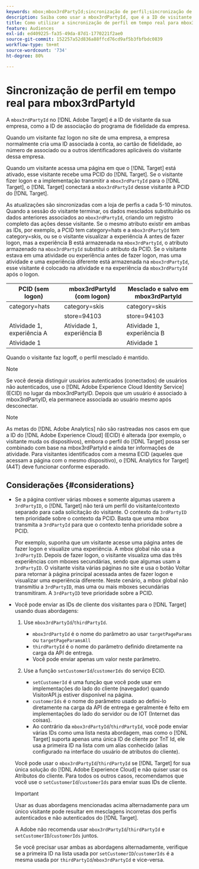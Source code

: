 ```yaml
---
keywords: mbox;mbox3rdPartyId;sincronização de perfil;sincronização de perfil;PCID
description: Saiba como usar a mbox3rdPartyId, que é a ID de visitante da sua empresa, como a ID de associação ou o programa de fidelidade da sua empresa.
title: Como utilizar a sincronização de perfil em tempo real para mbox3rdPartyId?
feature: Audiences
exl-id: ed409225-fa35-49da-87d1-1770221f2ae0
source-git-commit: 152257a52d836a88ffcd76cd9af5b3fbfbdc0839
workflow-type: tm+mt
source-wordcount: '734'
ht-degree: 80%

---
```


# Sincronização de perfil em tempo real para mbox3rdPartyId

A `mbox3rdPartyId` no [!DNL Adobe Target] é a ID de visitante da sua empresa, como a ID de associação do programa de fidelidade da empresa.

Quando um visitante faz logon no site de uma empresa, a empresa normalmente cria uma ID associada à conta, ao cartão de fidelidade, ao número de associado ou a outros identificadores aplicáveis do visitante dessa empresa.

Quando um visitante acessa uma página em que o [!DNL Target] está ativado, esse visitante recebe uma PCID do [!DNL Target]. Se o visitante fizer logon e a implementação transmitir a `mbox3rdPartyId` para o [!DNL Target], o [!DNL Target] conectará a `mbox3rdPartyId` desse visitante à PCID do [!DNL Target].

As atualizações são sincronizadas com a loja de perfis a cada 5-10 minutos. Quando a sessão do visitante terminar, os dados mesclados substituirão os dados anteriores associados ao `mbox3rdPartyId`, criando um registro completo das ações desse visitante. Se o mesmo atributo existir em ambas as IDs, por exemplo, a PCID tem category=hats e a `mbox3rdPartyId` tem category=skis, ou se o visitante visualizar a experiência A antes de fazer logon, mas a experiência B está armazenada na `mbox3rdPartyId`, o atributo armazenado na `mbox3rdPartyId` substitui o atributo da PCID. Se o visitante estava em uma atividade ou experiência antes de fazer logon, mas uma atividade e uma experiência diferente está armazenada na `mbox3rdPartyId`, esse visitante é colocado na atividade e na experiência da `mbox3rdPartyId` após o logon.

| PCID (sem logon) | mbox3rdPartyId (com logon) | Mesclado e salvo em mbox3rdPartyId |
|---|---|---|
| category=hats | category=skis | category=skis |
|   | store=94103 | store=94103 |
| Atividade 1, experiência A | Atividade 1, experiência B | Atividade 1, experiência B |
| Atividade 1 |  | Atividade 1 |

Quando o visitante faz logoff, o perfil mesclado é mantido.

>[!NOTE]
>
>Se você deseja distinguir usuários autenticados (conectados) de usuários não autenticados, use o [!DNL Adobe Experience Cloud Identity Service] (ECID) no lugar da mbox3rdPartyID. Depois que um usuário é associado à mbox3rdPartyID, ela permanece associada ao usuário mesmo após desconectar.

>[!NOTE]
>
>As metas do [!DNL Adobe Analytics] não são rastreadas nos casos em que a ID do [!DNL Adobe Experience Cloud] (ECID) é alterada (por exemplo, o visitante muda os dispositivos), embora o perfil do [!DNL Target] possa ser combinado com base na mbox3rdPartyId e ainda ter informações de atividade. Para visitantes identificados com a mesma ECID (aqueles que acessam a página com o mesmo dispositivo), o [!DNL Analytics for Target] (A4T) deve funcionar conforme esperado.

## Considerações {#considerations}

* Se a página contiver várias mboxes e somente algumas usarem a `3rdPartyID`, o [!DNL Target] não terá um perfil do visitante/contexto separado para cada solicitação do visitante. O contexto da `3rdPartyID` tem prioridade sobre o contexto da PCID. Basta que uma mbox transmita a `3rdPartyId` para que o contexto tenha prioridade sobre a PCID.

  Por exemplo, suponha que um visitante acesse uma página antes de fazer logon e visualize uma experiência. A mbox global não usa a `3rdPartyID`. Depois de fazer logon, o visitante visualiza uma das três experiências com mboxes secundárias, sendo que algumas usam a `3rdPartyID`. O visitante visita várias páginas no site e usa o botão Voltar para retornar à página principal acessada antes de fazer logon e visualizar uma experiência diferente. Neste cenário, a mbox global não transmitiu a `3rdPartyID`, mas uma ou mais mboxes secundárias transmitiram. A `3rdPartyID` teve prioridade sobre a PCID.

* Você pode enviar as IDs de cliente dos visitantes para o [!DNL Target] usando duas abordagens:

   1. Use `mbox3rdPartyId`/`thirdPartyId`.

      * `mbox3rdPartyId` é o nome do parâmetro ao usar `targetPageParams` ou `targetPageParamsAll`
      * `thirdPartyId` é o nome do parâmetro definido diretamente na carga da API de entrega.
      * Você pode enviar apenas um valor neste parâmetro.

   1. Use a função `setCustomerId`/`customerIds` do serviço ECID.

      * `setCustomerId` é uma função que você pode usar em implementações do lado do cliente (navegador) quando VisitorAPI.js estiver disponível na página.
      * `customerIds` é o nome do parâmetro usado ao defini-lo diretamente na carga da API de entrega e geralmente é feito em implementações do lado do servidor ou de IOT (Internet das coisas).
      * Ao contrário da `mbox3rdPartyId`/`thirdPartyId`, você pode enviar várias IDs como uma lista nesta abordagem, mas como o [!DNL Target] suporta apenas uma única ID de cliente por TnT Id, ele usa a primeira ID na lista com um alias conhecido (alias configurado na interface do usuário de atributos do cliente).

  Você pode usar o `mbox3rdPartyId`/`thirdPartyId` se [!DNL Target] for sua única solução do [!DNL Adobe Experience Cloud] e não quiser usar os Atributos do cliente. Para todos os outros casos, recomendamos que você use o `setCustomerId`/`customerIds` para enviar suas IDs de cliente.

  >[!IMPORTANT]
  >
  > Usar as duas abordagens mencionadas acima alternadamente para um único visitante pode resultar em mesclagens incorretas dos perfis autenticados e não autenticados do [!DNL Target].
  >
  >A Adobe não recomenda usar `mbox3rdPartyId`/`thirdPartyId` e `setCustomerID`/`customerIds` juntos.
  >
  >Se você precisar usar ambas as abordagens alternadamente, verifique se a primeira ID na lista usada por `setCustomerID`/`customerIds` é a mesma usada por `thirdPartyId`/`mbox3rdPartyId` e vice-versa.

